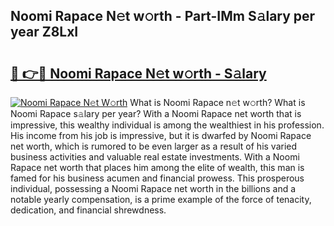## Noomi Rapace N𝚎t w𝚘rth - Part-IMm S𝚊lary per year Z8LxI

# <h2><a href="http://gc4a5av.nevu.top/?p=Noomi+Rapace">🔗 👉🔴 Noomi Rapace N𝚎t w𝚘rth - S𝚊lary</a></h2>

[![Noomi Rapace N𝚎t W𝚘rth](https://i.imgur.com/Oavwk0R.jpeg)](http://gc4a5av.nevu.top/?p=Noomi+Rapace)
What is Noomi Rapace n𝚎t w𝚘rth? What is Noomi Rapace s𝚊lary per year?
With a Noomi Rapace net worth that is impressive, this wealthy individual is among the wealthiest in his profession. His income from his job is impressive, but it is dwarfed by Noomi Rapace net worth, which is rumored to be even larger as a result of his varied business activities and valuable real estate investments. With a Noomi Rapace net worth that places him among the elite of wealth, this man is famed for his business acumen and financial prowess. This prosperous individual, possessing a Noomi Rapace net worth in the billions and a notable yearly compensation, is a prime example of the force of tenacity, dedication, and financial shrewdness.
